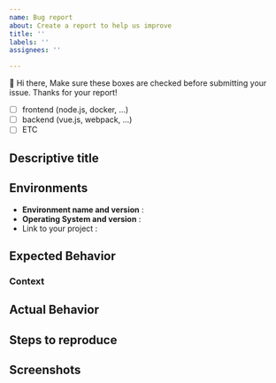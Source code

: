 ```yaml
---	
name: Bug report	
about: Create a report to help us improve
title: ''
labels: ''
assignees: ''

---
```


👋 Hi there, Make sure these boxes are checked before submitting your issue. Thanks for your report!
<!-- Check your category -->
- [ ] frontend (node.js, docker, ...)
- [ ] backend (vue.js, webpack, ...)
- [ ] ETC

## Descriptive title
<!-- Describe your issue here -->

## Environments
<!--- Include as many relevant details about the environment you experienced the bug in -->
* **Environment name and version** : <!--(e.g. OpenJDK 11.0.7 and npm 6.14.6)-->
* **Operating System and version** : 
* Link to your project :

## Expected Behavior

### Context
<!--- How has this bug affected you? What were you trying to accomplish? -->

## Actual Behavior
<!-- What happend? Please describe your results. -->

## Steps to reproduce

## Screenshots
<!--- If applicable, add screenshots to help explain your problem. -->

